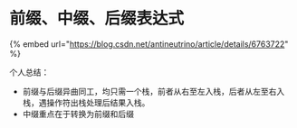 # 前缀、中缀、后缀表达式

{% embed url="https://blog.csdn.net/antineutrino/article/details/6763722" %}

个人总结：

* 前缀与后缀异曲同工，均只需一个栈，前者从右至左入栈，后者从左至右入栈，遇操作符出栈处理后结果入栈。
* 中缀重点在于转换为前缀和后缀



